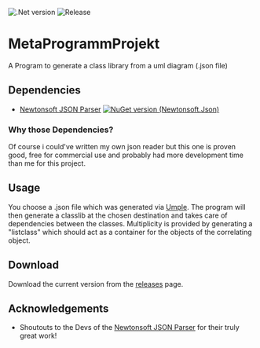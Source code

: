 ![.Net version ](https://img.shields.io/badge/.NET-5.0-blue)
![Release](https://img.shields.io/github/downloads/jimmymeister98/MetaProgrammProjekt/total)
# MetaProgrammProjekt
A Program to generate a class library from a uml diagram (.json file)

## Dependencies
-  [Newtonsoft JSON Parser](https://www.newtonsoft.com/json) [![NuGet version (Newtonsoft.Json)](https://img.shields.io/nuget/v/Newtonsoft.Json.svg?style=flat-square)](https://www.nuget.org/packages/Newtonsoft.Json/)

### Why those Dependencies?
Of course i could've written my own json reader but this one is proven good, free for commercial use and probably had more development time than me for this project.

## Usage

You choose a .json file which was generated via [Umple](https://cruise.umple.org/umpleonline/). The program will then generate a classlib at the chosen destination and takes care
of dependencies between the classes. Multiplicity is provided by generating a "listclass" which should act as a container for the objects of the correlating object.

## Download

Download the current version from the [releases](https://github.com/jimmymeister98/MetaProgrammProjekt/releases/tag/v1.0) page.

## Acknowledgements
- Shoutouts to the Devs of the [Newtonsoft JSON Parser](https://www.newtonsoft.com/json) for their truly great work!



